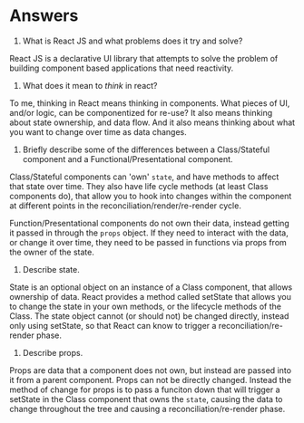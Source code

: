 # Answers

1.  What is React JS and what problems does it try and solve?

React JS is a declarative UI library that attempts to solve the problem of
building component based applications that need reactivity. 

1.  What does it mean to _think_ in react?

To me, thinking in React means thinking in components. What pieces of UI, and/or
logic, can be componentized for re-use? It also means thinking about state
ownership, and data flow. And it also means thinking about what you want to
change over time as data changes.

1.  Briefly describe some of the differences between a Class/Stateful component and a Functional/Presentational component.

Class/Stateful components can 'own' `state`, and have methods to affect that state
over time. They also have life cycle methods (at least Class components do),
that allow you to hook into changes within the component at different points in
the reconciliation/render/re-render cycle. 

Function/Presentational components do not own their
data, instead getting it passed in through the `props` object. If they need to interact
with the data, or change it over time, they need to be passed in functions via
props from the owner of the state.

1.  Describe state.

State is an optional object on an instance of a Class component, that allows 
ownership of data. React provides a method called setState that allows you to
change the state in your own methods, or the lifecycle methods of the Class. The
state object cannot (or should not) be changed directly, instead only using
setState, so that React can know to trigger a reconciliation/re-render phase.

1.  Describe props.

Props are data that a component does not own, but instead are passed into it
from a parent component. Props can not be directly changed. Instead the method
of change for props is to pass a funciton down that will trigger a setState in
the Class component that owns the `state`, causing the data to change throughout the tree and
causing a reconciliation/re-render phase.
